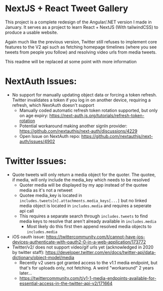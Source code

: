 # NextJS + React Tweet Gallery

This project is a complete redesign of the Angular/.NET version I made in January.
It serves as a project to learn React + NextJS (With tailwindCSS) to produce a usable website.

Again much like the previous version, Twitter still refuses to implement core features to the V2 api such as fetching homepage timelines (where you see tweets from people you follow) and resolving video urls from media tweets.

This readme will be replaced at some point with more information

# NextAuth Issues:
- No support for manually updating object data or forcing a token refresh. Twitter invalidates a token if you log in on another device, requiring a refresh, which NextAuth doesn't support
	- Manually coded automatic refresh token rotation supported, but only on age expiry: https://next-auth.js.org/tutorials/refresh-token-rotation
	- Potential workaround making another signIn provider: https://github.com/nextauthjs/next-auth/discussions/4229
	- Open Issue on NextAuth repo: https://github.com/nextauthjs/next-auth/issues/4902

# Twitter Issues:
- Quote tweets will only return a media object for the quoter. The quotee, if media, will only include the media_key which needs to be resolved
	- Quoter media will be displayed by my app instead of the quotee media as it's not a retweet
	- Quotee media_key is located in `includes.tweets[n].attachments.media_keys[...]` but no linked media object is located in `includes.media` and requires a seperate api call
	- This requires a separate search through `includes.tweets` to find media keys to resolve that aren't already available in `includes.media`
		- Most likely do this first then append resolved media objects to `includes.media`
- iOS oauth issue: https://twittercommunity.com/t/cannot-have-ios-devices-authenticate-with-oauth2-0-in-a-web-application/173772
- Twitter/v2/ does not support video/gif urls yet (acknowledged in 2020 by twitter staff): https://developer.twitter.com/en/docs/twitter-api/data-dictionary/object-model/media
	- Recently v2 users got granted access to the v1.1 media endpoint, but that's for uploads only, not fetching. A weird "workaround" 2 years later...
	- https://twittercommunity.com/t/v1-1-media-endpoints-available-for-essential-access-in-the-twitter-api-v2/171664